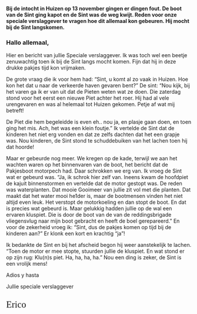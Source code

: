**Bij de intocht in Huizen op 13 november gingen er dingen fout. De boot van de Sint ging kapot en de Sint was de weg kwijt. Reden voor onze speciale verslaggever te vragen hoe dit allemaal kon gebeuren. Hij mocht bij de Sint langskomen.**

### Hallo allemaal,

Hier en bericht van jullie Speciale verslaggever. Ik was toch wel een beetje zenuwachtig toen ik bij de Sint langs mocht komen. Fijn dat hij in deze drukke pakjes tijd kon vrijmaken. 

De grote vraag die ik voor hem had: “Sint, u komt al zo vaak in Huizen. Hoe kon het dat u naar de verkeerde haven gevaren bent?” De sint: “Nou kijk, bij het varen ga ik er van uit dat de Pieten weten wat ze doen. Die zaterdag stond voor het eerst een nieuwe Piet achter het roer. Hij had al vele urengevaren en was al helemaal tot Huizen gekomen. Petje af wat mij betreft!

De Piet die hem begeleidde is even eh.. nou ja, en plasje gaan doen, en toen ging het mis. Ach, het was een klein foutje.” Ik vertelde de Sint dat de kinderen het niet erg vonden en dat ze zelfs dachten dat het een grapje was. Nou kinderen, de Sint stond te schuddebuiken van het lachen toen hij dat hoorde!

Maar er gebeurde nog meer. We kregen op de kade, terwijl we aan het wachten waren op het binnenvaren van de boot, het bericht dat de Pakjesboot motorpech had. Daar schrokken we erg van. Ik vroeg de Sint wat er gebeurd was. “Ja, ik schrok hier zelf van. Ineens kwam de hoofdpiet de kajuit binnenstormen en vertelde dat de motor gestopt was. De reden was waterplanten. Dat mooie Gooimeer van jullie zit vol met die planten. Dat maakt dat het water mooi he1der is, maar de bootmensen vinden het niet altijd even leuk. Het verstopt de motorkoeling en dan stopt de boot. En dat is precies wat gebeurd is. Maar gelukkig hadden jullie op de wal een ervaren kluspiet. Die is door de boot van de van de reddingsbrigade vliegensvlug naar mijn boot gebracht en heeft de boel gerepareerd.”
En voor de zekerheid vroeg ik: “Sint, dus de pakjes komen op tijd bij de kinderen aan?”
Er klonk een kort en krachtig “ja”!

Ik bedankte de Sint en bij het afscheid begon hij weer aanstekelijk te lachen. “Toen de motor er mee stopte, stuurden jullie de kluspiet. En wat stond er op zijn rug: Klu(n)s piet. Ha, ha, ha, ha.”
Nou een ding is zeker, de Sint is een vrolijk mens!

Adios y hasta

Jullie speciale verslaggever
<p style="font-family: Courgette; font-size: 25px; line-height: 1.25em;" markdown='1'>Erico</p>